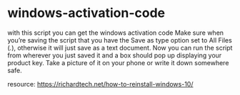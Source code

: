 # windows-activation-code
with this script you can get the windows activation code
Make sure when you’re saving the script that you have the Save as type option set to All Files (*.*), otherwise it will just save as a text document.
Now you can run the script from wherever you just saved it and a box should pop up displaying your product key. Take a picture of it on your phone or write it down somewhere safe.


resource:
https://richardtech.net/how-to-reinstall-windows-10/

